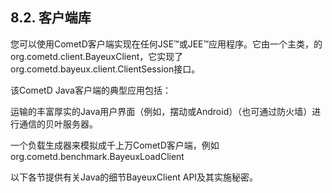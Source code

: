 ## 8.2. 客户端库
您可以使用CometD客户端实现在任何JSE™或JEE™应用程序。它由一个主类，的org.cometd.client.BayeuxClient，它实现了org.cometd.bayeux.client.ClientSession接口。

该CometD Java客户端的典型应用包括：

运输的丰富厚实的Java用户界面（例如，摆动或Android）（也可通过防火墙）进行通信的贝叶服务器。

一个负载生成器来模拟成千上万CometD客户端，例如 org.cometd.benchmark.BayeuxLoadClient

以下各节提供有关Java的细节BayeuxClient API及其实施秘密。
